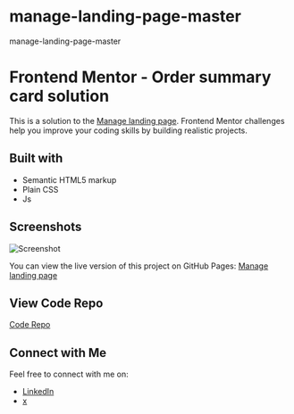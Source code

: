 # manage-landing-page-master
 manage-landing-page-master

# Frontend Mentor - Order summary card solution

This is a solution to the [Manage landing page](https://www.frontendmentor.io/challenges/manage-landing-page-SLXqC6P5/hub). Frontend Mentor challenges help you improve your coding skills by building realistic projects. 

## Built with

- Semantic HTML5 markup
- Plain CSS
- Js


## Screenshots

![Screenshot](img/screenshot.png)

You can view the live version of this project on GitHub Pages: [Manage landing page](https://iamupo.github.io/Frontend-Mentor-challenge/manage-landing-page-master/)

## View Code Repo
[Code Repo](https://github.com/IamUPO/Frontend-Mentor-challenge/tree/main/manage-landing-page-master)


## Connect with Me

Feel free to connect with me on:

- [LinkedIn](https://www.linkedin.com/in/iamupo/)
- [x](https://www.x.com/iamupo/)
